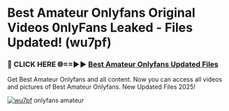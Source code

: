 # Best Amateur Onlyfans Original Videos 0nlyFans Leaked - Files Updated! (wu7pf)

<h3>🔴 CLICK HERE 🌐==►► <a href="https://tinyurl.com/x26r9saj" rel="nofollow">Best Amateur Onlyfans Updated Files</a></h3>

Get Best Amateur Onlyfans and all content. Now you can access all videos and pictures of Best Amateur Onlyfans. New Updated Files 2025!

[![wu7pf](https://i.imgur.com/LkgZPqh.gif)](https://tinyurl.com/x26r9saj)
onlyfans amateur